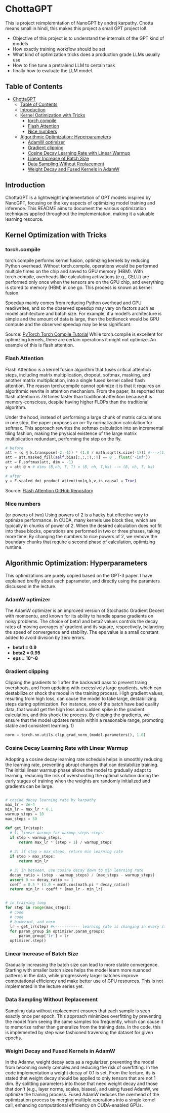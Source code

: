 # ChottaGPT

This is project reimplemntation of NanoGPT by andrej karpathy. Chotta means small in hindi, this makes this project a small GPT project lol!.

* Objective of this project is to understand the internals of the GPT kind of models
* How exactly training workflow should be set
* What kind of optimization tricks does a production grade LLMs usually use
* How to fine tune a pretraiend LLM to certain task
* finally how to evaluate the LLM model.



## Table of Contents
- [ChottaGPT](#chottagpt)
  - [Table of Contents](#table-of-contents)
  - [Introduction](#introduction)
  - [Kernel Optimization with Tricks](#kernel-optimization-with-tricks)
    - [torch.compile](#torchcompile)
    - [Flash Attention](#flash-attention)
    - [Nice numbers](#nice-numbers)
  - [Algorithmic Optimization: Hyperparameters](#algorithmic-optimization-hyperparameters)
    - [AdamW optimizer](#adamw-optimizer)
    - [Gradient clipping](#gradient-clipping)
    - [Cosine Decay Learning Rate with Linear Warmup](#cosine-decay-learning-rate-with-linear-warmup)
    - [Linear Increase of Batch Size](#linear-increase-of-batch-size)
    - [Data Sampling Without Replacement](#data-sampling-without-replacement)
    - [Weight Decay and Fused Kernels in AdamW](#weight-decay-and-fused-kernels-in-adamw)

## Introduction

ChottaGPT is a lightweight implementation of GPT models inspired by NanoGPT, focusing on the key aspects of optimizing model training and inference. This README aims to document the various optimization techniques applied throughout the implementation, making it a valuable learning resource.


## Kernel Optimization with Tricks
### torch.compile
torch.compile performs kernel fusion, optimizing kernels by reducing Python overhead. Without torch.compile, operations would be performed multiple times on the chip and saved to GPU memory (HBM). With torch.compile, overheads like calculating activations (e.g., GELU) are performed only once when the tensors are on the GPU chip, and everything is stored to memory (HBM) in one go. This process is known as kernel fusion.

Speedup mainly comes from reducing Python overhead and GPU read/writes, and so the observed speedup may vary on factors such as model architecture and batch size. For example, if a model’s architecture is simple and the amount of data is large, then the bottleneck would be GPU compute and the observed speedup may be less significant.
   
Source: [PyTorch Torch Compile Tutorial](https://pytorch.org/tutorials/intermediate/torch_compile_tutorial.html)
While torch.compile is excellent for optimizing kernels, there are certain operations it might not optimize. An example of this is flash attention.

### Flash Attention
Flash Attention is a kernel fusion algorithm that fuses critical attention steps, including matrix multiplication, dropout, softmax, masking, and another matrix multiplication, into a single fused kernel called flash attention. The reason torch.compile cannot optimize it is that it requires an algorithmic rewrite in attention mechanism. From the paper, its reported that flash attention is 7.6 times faster than traditional attention because it is memory-conscious, despite having higher FLOPs than the traditional algorithm.

Under the hood, instead of performing a large chunk of matrix calculations in one step, the paper proposes an on-fly normalization calculation for softmax. This approach rewrites the softmax calculation into an incremental tiling fashion, making the physical existence of the large matrix multiplication redundant, performing the step on the fly. 
   ```python 
   # before 
   att = (q @ k.transpose(-2.-1)) * (1.0 / math.sqrt(k.size(-1))) #--->(1) 
   att = att.masked_fill(self.bias[:,:,:T,:T] == 0 , float('-inf'))
   att = F.softmax(att, dim = -1)
   y = att @ v # dims (B,nh, T, T) x (B, nh, T,hs) --> (B, nh, T, hs)

   # after
   y = F.scaled_dot_product_attention(q,k,v,is_causal = True)
   
   ```
Source: [Flash Attention GitHub Repository](https://github.com/Dao-AILab/flash-attention)


### Nice numbers
(or powers of two) Using powers of 2 is a hacky but effective way to optimize performance. In CUDA, many kernels use block tiles, which are typically in chunks of power of 2. When the desired calculation does not fit into these blocks, operations are performed in two or three phases, taking more time. By changing the numbers to nice powers of 2, we remove the boundary chunks that require a second phase of calculation, optimizing runtime.



## Algorithmic Optimization: Hyperparameters

This optimizations are purely copied based on the GPT-3 paper. I have explained breifly about each paprameter, and directly using the paramters discussed in the lecture.  

### AdamW optimizer 
The AdamW optimizer is an improved version of Stochastic Gradient Decent with momoentu, and known for its ability to handle sparse gradients on noisy problems. The choice of beta1 and beta2 values controls the decay rates of moving averages of gradient and its square, respectively, balancing the speed of convergence and stability. The eps value is a small constant added to avoid division by zero errors.

- **beta1 = 0.9**
- **beta2 = 0.95**
- **eps = 10^-8**

### Gradient clipping
 Clipping the gradients to 1 after the backward pass to prevent traing overshoots, and from updating with excessively large gradients, which can destabilize or shock the model in the training process. High gradient values, resulting from high loss, can cause the model to take large, destabilizing steps during optimization. For instance, one of the batch have bad quality data, that would get the high loss and sudden spike in the gradient calculation, and this shock the process. By clipping the gradients, we ensure that the model updates remain within a reasonable range, promoting stable and consistent learning.
1) 
```python
norm = torch.nn.utils.clip_grad_norm_(model.parameters(), 1.0)
```

### Cosine Decay Learning Rate with Linear Warmup
Adopting a cosine decay learning rate schedule helps in smoothly reducing the learning rate, preventing abrupt changes that can destabilize training. The initial linear warmup phase allows the model to gradually adapt to learning, reducing the risk of overshooting the optimal solution during the early stages of training when the weights are randomly initialized and gradients can be large.

```python

# cosine decay learning rate by karpathy
max_lr = 3e-4
min_lr = max_lr * 0.1
warmup_steps = 10
max_steps = 50

def get_lr(step):
  # 1) linear warmup for warmup_steps steps
  if step < warmup_steps:
      return max_lr * (step + 1) / warmup_steps
  
  # 2) if step > max_steps, return min learning rate
  if step > max_steps:
      return min_lr

  # 3) in between, use cosine decay down to min learning rate
  decay_ratio = (step - warmup_steps) / (max_steps - warmup_steps)
  assert 0 <= decay_ratio <= 1
  coeff = 0.5 * (1.0 + math.cos(math.pi * decay_ratio))
  return min_lr + coeff * (max_lr - min_lr)


# in training loop
for step in range(max_steps):
  # code 
  # code
  # backward, and norm
  lr = get_lr(step) #<----------- learning rate is changing in every step
  for param_group in optimizer.param_groups:
      param_group['lr'] = lr  
  optimizer.step()

```


### Linear Increase of Batch Size
Gradually increasing the batch size can lead to more stable convergence. Starting with smaller batch sizes helps the model learn more nuanced patterns in the data, while progressively larger batches improve computational efficiency and make better use of GPU resources. This is not implemented in the lecture series yet. 

### Data Sampling Without Replacement
Sampling data without replacement ensures that each sample is seen exactly once per epoch. This approach minimizes overfitting by preventing the model from seeing the same samples too frequently, which can cause it to memorize rather than generalize from the training data. In the code, this is implemented by step wise fashioned traversing the dataset for given epochs. 

### Weight Decay and Fused Kernels in AdamW
In the Adamw, weight decay acts as a regularizer, preventing the model from becoming overly complex and reducing the risk of overfitting. In the code implementation a weight decay of 0.1 is set. From the lecture, its is stated that weight decay should be applied to only tensors that are not 1 dim.  By splitting parameters into those that need weight decay and those that don't (e.g., layer norms, scales, biases), and using fused AdamW, we optimize the training process. Fused AdamW reduces the overhead of the optimization process by merging multiple operations into a single kernel call, enhancing computational efficiency on CUDA-enabled GPUs.
